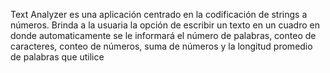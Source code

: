 Text Analyzer es una aplicación centrado en la codificación de strings a números. Brinda a la usuaria la opción de escribir un texto en un cuadro en donde automaticamente se le informará el número de palabras, conteo de caracteres, conteo de números, suma de números y la longitud promedio de palabras que utilice
